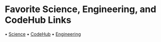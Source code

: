 # Favorite Science, Engineering, and CodeHub Links

• [Science](https://abiramisbn.github.io/Science/) 
• [CodeHub](https://abiramisbn.github.io/CodeHub/)
• [Engineering](https://abiramisbn.github.io/Enginnering/)
